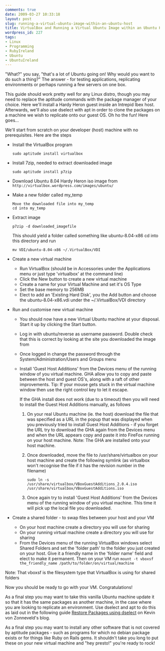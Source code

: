 ```yaml
---
comments: true
date: 2009-03-27 10:33:18
layout: post
slug: running-a-virtual-ubuntu-image-within-an-ubuntu-host
title: VirtualBox and Running a Virtual Ubuntu Image within an Ubuntu Host
wordpress_id: 227
tags:
- Linux
- Programming
- RubyIreland
- Ubuntu
- UbuntuIreland
---
```


"What?" you say, "that's a lot of Ubuntu going on! Why would you want to do such a thing?" The answer - for testing applications, replicating environments or perhaps running a few servers on one box.

This guide should work pretty well for any Linux distro, though you may need to replace the aptitude commands with the package manager of your choice. Here we'll install a Hardy Heron guest inside an Intrepid Ibex host. Afterwards, we'll also use dselect with apt in order to clone the packages on a machine we wish to replicate onto our guest OS. Oh ho the fun! Here goes...

We'll start from scratch on your developer (host) machine with no prerequisites. Here are the steps

* Install the VirtualBox program

      sudo aptitude install virtualbox

* Install 7zip, needed to extract downloaded image

      sudo aptitude install p7zip

* Download Ubuntu 8.04 Hardy Heron iso image from `http://virtualbox.wordpress.com/images/ubuntu/`

* Make a new folder called my_temp

      Move the downloaded file into my_temp
      cd into my_temp

* Extract image

      p7zip -d downloaded_imagefile

  This should yield a folder called something like ubuntu-8.04-x86
  cd into this directory and run

      mv VDI/ubuntu-8.04-x86 ~/.VirtualBox/VDI

* Create a new virtual machine

  * Run VirtualBox (should be in Accessories under the Applications menu or just type 'virtualbox' at the command line)
  * Click the New button to create a new virtual machine
  * Create a name for your Virtual Machine and set it's OS Type
  * Set the base memory to 256MB
  * Elect to add an 'Existing Hard Disk', you the Add button and choose the ubuntu-8.04-x86.vdi under the ~/.VirtualBox/VDI directory

* Run and customise new virtual machine

  * You should now have a new Virtual Ubuntu machine at your disposal. Start it up by clicking the Start button.
  * Log in with ubuntu/reverse as username password. Double check that this is correct by looking at the site you downloaded the image from
  * Once logged in change the password through the System/Administration/Users and Groups menu
  * Install 'Guest Host Additions' from the Devices menu of the running window of you virtual machine. GHA allow you to copy and paste between the host and guest OS's, along with a raft of other improvements. Tip: If your mouse gets stuck in the virtual machine window then use the right control key to let it escape.

    If the GHA install does not work (due to a timeout) then you will need to install the Guest Host Additions manually, as follows

    1. On your real Ubuntu machine (ie. the host) download the file that was specified as a URL in the popup that was displayed when you previously tried to install Guest Host Additions - if you forget the URL try to download the GHA again from the Devices menu and when the URL appears copy and paste it into FireFox running on your host machine. Note: The GHA are installed onto your host machine.

    1. Once downloaded, move the file to /usr/share/virtualbox on your host machine and create the following symlink (as virtualbox won't recognise the file if it has the revision number in the filename)

           sudo ln -s /usr/share/virtualbox/VBoxGuestAdditions_2.0.4.iso /usr/share/virtualbox/VBoxGuestAdditions.iso

    1. Once again try to install 'Guest Host Additions' from the Devices menu of the running window of you virtual machine. This time it will pick up the local file you downloaded.

* Create a shared folder - to swap files between your host and your VM
  * On your host machine create a directory you will use for sharing
  * On your running virtual machine create a directory you will use for sharing
  * From the Devices menu of the running VirtualBox windows select Shared Folders and set the 'folder path' to the folder you just created on your host. Give it a friendly name in the 'folder name' field and elect to make it permanent. Then on your VM run
  `mount -t vboxsf the_friendly_name /path/to/folder/on/virtual/machine`

Note: That vboxsf is the filesystem type that VirtualBox is using for shared folders

Now you should be ready to go with your VM. Congratulations!

As a final step you may want to take this vanilla Ubuntu machine update it so that it has the same packages as another machine, in the case where you are looking to replicate an environment. Use dselect and apt to do this as laid out in the following guide [Restore Packages using dselect](http://kevin.vanzonneveld.net/techblog/article/restore_packages_using_dselectupgrade) on Kevin von Zonneveld's blog.

As a final step you may want to install any other software that is not covered by aptitude packages - such as programs for which no debian package exists or for things like Ruby on Rails gems. It shouldn't take you long to put these on your new virtual machine and "hey presto!" you're ready to rock!
